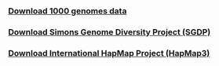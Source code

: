 ### [Download 1000 genomes data](download_1KG.md)

### [Download Simons Genome Diversity Project (SGDP)]()

### [Download International HapMap Project (HapMap3)]()
